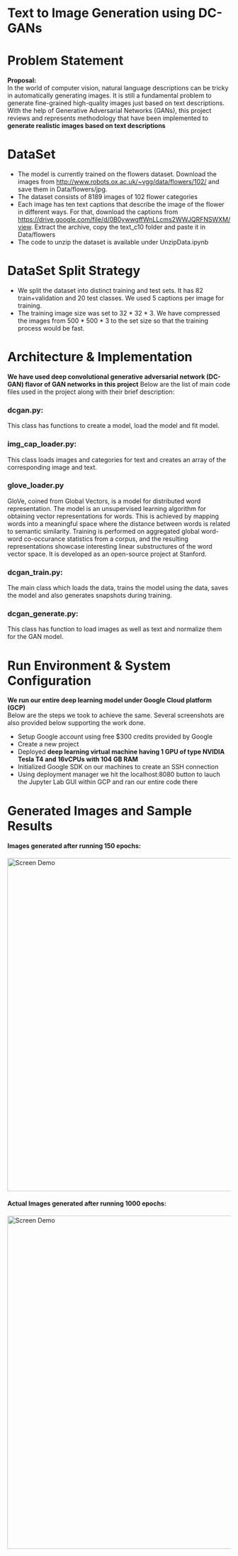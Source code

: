 # Text to Image Generation using DC-GANs

# Problem Statement
<b>Proposal: <br></b>
In the world of computer vision, natural language descriptions can be tricky in automatically generating images. It is still a fundamental problem to generate fine-grained high-quality images just based on text descriptions. With the help of Generative Adversarial Networks (GANs), this project reviews and represents  methodology that have been implemented to <b>generate realistic images based on text descriptions</b>

# DataSet

*   The model is currently trained on the flowers dataset. Download the images from http://www.robots.ox.ac.uk/~vgg/data/flowers/102/ and save them in Data/flowers/jpg. 
*   The dataset consists of 8189 images of 102 flower categories
*   Each image has ten text captions that describe the image of the flower in different ways. For that, download the captions from https://drive.google.com/file/d/0B0ywwgffWnLLcms2WWJQRFNSWXM/view. Extract the archive, copy the text_c10 folder and paste it in Data/flowers
*   The code to unzip the dataset is available under UnzipData.ipynb

# DataSet Split Strategy
*   We split the dataset into distinct training and test sets. It has 82 train+validation and 20 test classes. We used 5 captions per image for training. 
*   The training image size was set to 32 * 32 * 3. We have compressed the images from 500 * 500 * 3 to the set size so that the training process would be fast.

# Architecture & Implementation
<b>We have used deep convolutional generative adversarial network (DC-GAN) flavor of GAN networks in this project</b> Below are the list of main code files used in the project along with their brief description:
### dcgan.py:
This class has functions to create a model, load the model and fit model.
### img_cap_loader.py:
This class loads images and categories for text and creates an array of the corresponding image and text.
### glove_loader.py
GloVe, coined from Global Vectors, is a model for distributed word representation. The model is an unsupervised learning algorithm for obtaining vector representations for words. This is achieved by mapping words into a meaningful space where the distance between words is related to semantic similarity. Training is performed on aggregated global word-word co-occurance statistics from a corpus, and the resulting representations showcase interesting linear substructures of the word vector space. It is developed as an open-source project at Stanford.
### dcgan_train.py:
The main class which loads the data, trains the model using the data, saves the model and also generates snapshots during training.
### dcgan_generate.py:
This class has function to load images as well as text and normalize them for the GAN model.

# Run Environment & System Configuration

<b>We run our entire deep learning model under Google Cloud platform (GCP)</b><br> Below are the steps we took to achieve the same. Several screenshots are also provided below supporting the work done.
*   Setup Google account using free $300 credits provided by Google
*   Create a new project
*   Deployed <b>deep learning virtual machine having 1 GPU of type NVIDIA Tesla T4 and 16vCPUs with 104 GB RAM</b>
*   Initialized Google SDK on our machines to create an SSH connection
*   Using deployment manager we hit the localhost:8080 button to lauch the Jupyter Lab GUI within GCP and ran our entire code there

# Generated Images and Sample Results

<h4><b>Images generated after running 150 epochs:</h4></b>
<img src="https://imgur.com/gctmz9h.png" alt="Screen Demo" width="750" />

<h4><b>Actual Images generated after running 1000 epochs:</h4></b>
<img src="https://imgur.com/uYFxSnA.png" alt="Screen Demo" width="750" />
